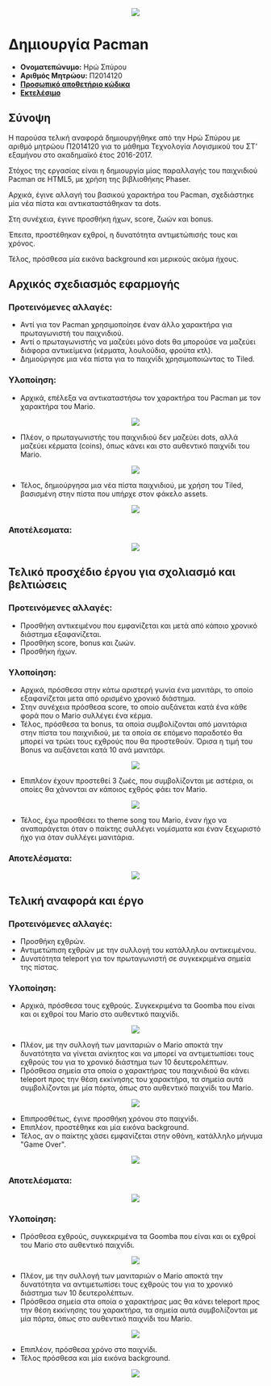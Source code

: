 <p align="center">
   <img src="https://user-images.githubusercontent.com/15046396/26847816-0a44b994-4b07-11e7-839c-3be1c05c1757.png">
</p>

# Δημιουργία Pacman

*	**Ονοματεπώνυμο:** Ηρώ Σπύρου
*	**Αριθμός Μητρώου:** Π2014120
*	**[Προσωπικό αποθετήριο κώδικα](https://github.com/irospyrou/pacman "Iro's Repository")**
*	**[Εκτελέσιμο](https://irospyrou.github.io/pacman/ "Iro's Pacman")**

## Σύνοψη
Η παρούσα τελική αναφορά δημιουργήθηκε από την Ηρώ Σπύρου με αριθμό μητρώου Π2014120 για το μάθημα Τεχνολογία Λογισμικού του ΣΤ' εξαμήνου στο ακαδημαϊκό έτος 2016-2017.

Στόχος της εργασίας είναι η δημιουργία μίας παραλλαγής του παιχνιδιού Pacman σε HTML5, με χρήση της βιβλιοθήκης Phaser. 

Αρχικά, έγινε αλλαγή του βασικού χαρακτήρα του Pacman, σχεδιάστηκε μία νέα πίστα και αντικαταστάθηκαν τα dots. 

Στη συνέχεια, έγινε προσθήκη ήχων, score, ζωών και bonus.

Έπειτα, προστέθηκαν εχθροί, η δυνατότητα αντιμετώπισής τους και χρόνος.

Τέλος, πρόσθεσα μία εικόνα background και μερικούς ακόμα ήχους.

## Aρχικός σχεδιασμός εφαρμογής
### Προτεινόμενες αλλαγές:
  *	Αντί για τον Pacman χρησιμοποίησε έναν άλλο χαρακτήρα για πρωταγωνιστή του παιχνιδιού.
  *	Αντί ο πρωταγωνιστής να μαζεύει μόνο dots θα μπορούσε να μαζεύει διάφορα αντικείμενα (κέρματα, λουλούδια, φρούτα κτλ).
  *	Δημιούργησε μια νέα πίστα για το παιχνίδι χρησιμοποιώντας το Tiled.

### Υλοποίηση:
  * Aρχικά, επέλεξα να αντικαταστήσω τον χαρακτήρα του Pacman με τον χαρακτήρα του Mario.
  <p align="center">
    <img src="https://cloud.githubusercontent.com/assets/15046396/26546513/02e08bd2-4473-11e7-91cb-042165d5378f.png">
  </p>
  
  * Πλέον, ο πρωταγωνιστής του παιχνιδιού δεν μαζεύει dots, αλλά μαζεύει κέρματα (coins), όπως κάνει και στο αυθεντικό παιχνίδι του Mario.
  <p align="center">
    <img src="https://cloud.githubusercontent.com/assets/15046396/26560502/c2e5d33c-44bf-11e7-8e16-c0043c238d32.png">
  </p>
  
  * Τέλος, δημιούργησα μια νέα πίστα παιχνιδιού, με χρήση του Tiled, βασισμένη στην πίστα που υπήρχε στον φάκελο assets.
  <p align="center">
    <img src="https://cloud.githubusercontent.com/assets/15046396/26560518/f59beaaa-44bf-11e7-83cf-3e18dc0f3e4a.png">
  </p>
  
### Αποτέλεσματα:
<p align="center">
    <img src="https://cloud.githubusercontent.com/assets/15046396/26560529/132fde32-44c0-11e7-89b1-0f2a0aad65e8.png">
</p> 

## Τελικό προσχέδιο έργου για σχολιασμό και βελτιώσεις 
### Προτεινόμενες αλλαγές:
  * Προσθήκη αντικειμένου που εμφανίζεται και μετά από κάποιο χρονικό διάστημα εξαφανίζεται.
  * Προσθήκη score, bonus και ζωών.
  * Προσθήκη ήχων.
  
### Υλοποίηση:
  * Αρχικά, πρόσθεσα στην κάτω αριστερή γωνία ένα μανιτάρι, το οποίο εξαφανίζεται μετα από ορισμένο χρονικό διάστημα.
  * Στην συνέχεια πρόσθεσα score, το οποίο αυξάνεται κατά ένα κάθε φορά που ο Mario συλλέγει ένα κέρμα. 
  * Τέλος, πρόσθεσα τα bonus, τα οποία συμβολίζονται από μανιτάρια στην πίστα του παιχνιδιού, με τα οποία σε επόμενο παραδοτέο θα μπορεί να τρώει τους εχθρούς που θα προστεθούν. Όρισα η τιμή του Bonus να αυξάνεται κατά 10 ανά μανιτάρι.
  <p align="center">
    <img src="https://cloud.githubusercontent.com/assets/15046396/26560553/3b2674a0-44c0-11e7-91be-b0ee16d21c16.png">
  </p>
  
  * Επιπλέον έχουν προστεθεί 3 ζωές, που συμβολίζονται με αστέρια, οι οποίες θα χάνονται αν κάποιος εχθρός φάει τον Mario.
  <p align="center">
    <img src="https://cloud.githubusercontent.com/assets/15046396/26560574/69f4f3ba-44c0-11e7-83a5-142133723cc7.png">
  </p>
  
  * Τέλος, έχω προσθέσει το theme song του Mario, έναν ήχο να αναπαράγεται όταν ο παίκτης συλλέγει νομίσματα και έναν ξεχωριστό ήχο για όταν συλλέγει μανιτάρια.

### Αποτελέσματα:
 <p align="center">
    <img src="https://cloud.githubusercontent.com/assets/15046396/26560587/851797ec-44c0-11e7-8147-d3cacdff8ffe.png">
 </p>

## Τελική αναφορά και έργο
### Προτεινόμενες αλλαγές:
  * Προσθήκη εχθρών.
  * Αντιμετώπιση εχθρών με την συλλογή του κατάλληλου αντικειμένου.
  * Δυνατότητα teleport για τον πρωταγωνιστή σε συγκεκριμένα σημεία της πίστας.

### Υλοποίηση:
  * Αρχικά, πρόσθεσα τους εχθρούς. Συγκεκριμένα τα Goomba που είναι και οι εχθροί του Mario στο αυθεντικό παιχνίδι.
  <p align="center">
    <img src="https://cloud.githubusercontent.com/assets/15046396/26826443/d8a3340a-4ac1-11e7-98bd-1ac6b6604584.png">
  </p>
  
  * Πλέον, με την συλλογή των μανιταριών ο Mario αποκτά την δυνατότητα να γίνεται ανίκητος και να μπορεί να αντιμετωπίσει τους εχθρούς του για το χρονικό διάστημα των 10 δευτερολέπτων.
  * Πρόσθεσα σημεία στα οποία ο χαρακτήρας του παιχνιδιού θα κάνει teleport προς την θέση εκκίνησης του χαρακτήρα, τα σημεία αυτά συμβολίζονται με μία πόρτα, όπως στο αυθεντικό παιχνίδι του Mario.
  <p align="center">
    <img src="https://cloud.githubusercontent.com/assets/15046396/26826670/8f7223ee-4ac2-11e7-99d6-d4b7cc2091de.png">
  </p>
  
  * Επιπροσθέτως, έγινε προσθήκη χρόνου στο παιχνίδι.
  * Επιπλέον, προστέθηκε και μία εικόνα background.
  * Τέλος, αν ο παίκτης χάσει εμφανίζεται στην οθόνη, κατάλληλο μήνυμα "Game Over". 
  <p align="center">
    <img src="https://cloud.githubusercontent.com/assets/15046396/26826785/f824a16e-4ac2-11e7-93b1-f1694d473282.png">
  </p>

### Αποτελέσματα:
<p align="center">
    <img src="https://cloud.githubusercontent.com/assets/15046396/26827004/e04428d4-4ac3-11e7-9c28-84e4e2f743a6.png">
</p>





### Υλοποίηση:
  * Πρόσθεσα εχθρούς, συγκεκριμένα τα Goomba που είναι και οι εχθροί του Mario στο αυθεντικό παιχνίδι.
  <p align="center">
    <img src="https://cloud.githubusercontent.com/assets/15046396/26826443/d8a3340a-4ac1-11e7-98bd-1ac6b6604584.png">
  </p>
  
  * Πλέον, με την συλλογή των μανιταριών ο Mario αποκτά την δυνατότητα να αντιμετωπίσει τους εχθρούς του για το χρονικό διάστημα των 10 δευτερολέπτων.
  * Πρόσθεσα σημεία στα οποία ο χαρακτήρας μας θα κάνει teleport προς την θέση εκκίνησης του χαρακτήρα, τα σημεία αυτά συμβολίζονται με μία πόρτα, όπως στο αυθεντικό παιχνίδι του Mario.
  <p align="center">
    <img src="https://cloud.githubusercontent.com/assets/15046396/26826670/8f7223ee-4ac2-11e7-99d6-d4b7cc2091de.png">
  </p>
  
  * Επιπλέον, πρόσθεσα χρόνο στο παιχνίδι.
  * Τέλος πρόσθεσα και μία εικόνα background.
  <p align="center">
    <img src="https://cloud.githubusercontent.com/assets/15046396/26826785/f824a16e-4ac2-11e7-93b1-f1694d473282.png">
  </p>


